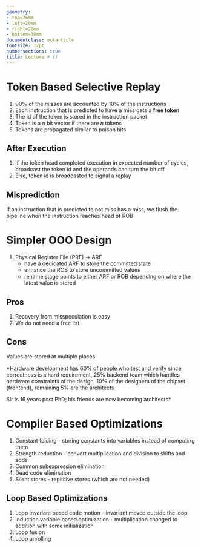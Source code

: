 ```yaml
---
geometry:
- top=25mm
- left=20mm
- right=20mm
- bottom=30mm
documentclass: extarticle
fontsize: 12pt
numbersections: true
title: Lecture # ()
--- 
```


# Token Based Selective Replay
1. 90% of the misses are accounted by 10% of the instructions
1. Each instruction that is predicted to have a miss gets a **free token**
1. The id of the token is stored in the instruction packet
1. Token is a $n$ bit vector if there are $n$ tokens
1. Tokens are propagated similar to poison bits

## After Execution
1. If the token head completed execution in expected number of cycles, broadcast the token id and the operands can turn the bit off
1. Else, token id is broadcasted to signal a replay

## Misprediction
If an instruction that is predicted to not miss has a miss, we flush the pipeline when the instruction reaches head of ROB

# Simpler OOO Design
1. Physical Register File (PRF) -> ARF
    - have a dedicated ARF to store the committed state
    - enhance the ROB to store uncommitted values
    - rename stage points to either ARF or ROB depending on where the latest value is stored

## Pros
1. Recovery from misspeculation is easy
1. We do not need a free list

## Cons
Values are stored at multiple places

*Hardware development has 60% of people who test and verify since correctness is a hard requirement, 25% backend team which handles hardware constraints of the design, 10% of the designers of the chipset (frontend), remaining 5% are the architects

Sir is 16 years post PhD; his friends are now becoming architects*

# Compiler Based Optimizations
1. Constant folding - storing constants into variables instead of computing them
1. Strength reduction - convert multiplication and division to shifts and adds
1. Common subexpression elimination
1. Dead code elimination
1. Silent stores - repititive stores (which are not needed)

## Loop Based Optimizations
1. Loop invariant based code motion - invariant moved outside the loop
1. Induction variable based optimization - multiplication changed to addition with some initialization
1. Loop fusion
1. Loop unrolling
